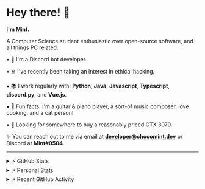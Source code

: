 # Hey there! 👋

**I'm Mint.**

A Computer Science student enthusiastic over open-source software, and all things PC related.

• 👾 I'm a Discord bot developer.

• ☠️ I've recently been taking an interest in ethical hacking.

• 📚 I work regularly with: **Python**, **Java**, **Javascript**, **Typescript**, **discord.py**, and **Vue.js**.

• 🍛 Fun facts: I'm a guitar & piano player, a sort-of music composer, love cooking, and a cat person!

• 🔎 Looking for somewhere to buy a reasonably priced GTX 3070.

✨ You can reach out to me via email at **developer@chocomint.dev** or Discord at **Mint#0504**.

---

<details>
    <summary>⚡ GitHub Stats</summary>

<img height="160px" align="center" alt="Mint's GitHub Stats" src="https://github-readme-stats-lunarmint.vercel.app/api?username=lunarmint&count_private=true&show_icons=true&hide_title=true&hide_border=true&title_color=00ffdf&icon_color=00ffdf&text_color=141823&bg_color=0,4158d0,c850c0,ffcc70&include_all_commits=false"/>

<img align="center" alt="Mint's Most Used Languages" src="https://github-readme-stats-lunarmint.vercel.app/api/top-langs/?username=lunarmint&hide_title=true&hide_border=true&langs_count=8&layout=compact&title_color=141823&bg_color=0,ffcc70,c850c0,4158d0"/>

</details>

<details>
    <summary>⚡ Personal Stats</summary>

<!--START_SECTION:waka-->
![Profile Views](http://img.shields.io/badge/Profile%20Views-2-blue)

![Lines of code](https://img.shields.io/badge/From%20Hello%20World%20I%27ve%20Written-164797%20lines%20of%20code-blue)

**I'm a Night 🦉** 

```text
🌞 Morning    72 commits     █████░░░░░░░░░░░░░░░░░░░░   22.02% 
🌆 Daytime    82 commits     ██████░░░░░░░░░░░░░░░░░░░   25.08% 
🌃 Evening    106 commits    ████████░░░░░░░░░░░░░░░░░   32.42% 
🌙 Night      67 commits     █████░░░░░░░░░░░░░░░░░░░░   20.49%

```
📅 **I'm Most Productive on Thursday** 

```text
Monday       72 commits     █████░░░░░░░░░░░░░░░░░░░░   22.02% 
Tuesday      40 commits     ███░░░░░░░░░░░░░░░░░░░░░░   12.23% 
Wednesday    32 commits     ██░░░░░░░░░░░░░░░░░░░░░░░   9.79% 
Thursday     73 commits     █████░░░░░░░░░░░░░░░░░░░░   22.32% 
Friday       47 commits     ███░░░░░░░░░░░░░░░░░░░░░░   14.37% 
Saturday     35 commits     ██░░░░░░░░░░░░░░░░░░░░░░░   10.7% 
Sunday       28 commits     ██░░░░░░░░░░░░░░░░░░░░░░░   8.56%

```


📊 **This Week I Spent My Time On** 

```text
💬 Programming Languages: 
Java                     2 hrs 8 mins        ██████████████░░░░░░░░░░░   56.51% 
C++                      25 mins             ██░░░░░░░░░░░░░░░░░░░░░░░   11.23% 
Python                   22 mins             ██░░░░░░░░░░░░░░░░░░░░░░░   9.78% 
Other                    21 mins             ██░░░░░░░░░░░░░░░░░░░░░░░   9.32% 
YAML                     16 mins             █░░░░░░░░░░░░░░░░░░░░░░░░   7.39%

🔥 Editors: 
IntelliJ                 2 hrs 8 mins        ██████████████░░░░░░░░░░░   56.62% 
PyCharm                  1 hr 13 mins        ████████░░░░░░░░░░░░░░░░░   32.15% 
CLion                    25 mins             ██░░░░░░░░░░░░░░░░░░░░░░░   11.23%

🐱‍💻 Projects: 
project3b                1 hr 59 mins        █████████████░░░░░░░░░░░░   52.4% 
spotipyn                 1 hr 11 mins        ████████░░░░░░░░░░░░░░░░░   31.64% 
project3a                25 mins             ██░░░░░░░░░░░░░░░░░░░░░░░   11.23% 
project2                 9 mins              █░░░░░░░░░░░░░░░░░░░░░░░░   4.22% 
Chiya                    1 min               ░░░░░░░░░░░░░░░░░░░░░░░░░   0.51%

💻 Operating System: 
Windows                  3 hrs 47 mins       █████████████████████████   100.0%

```

**I Mostly Code in Python** 

```text
Python                   7 repos             ████████░░░░░░░░░░░░░░░░░   31.82% 
C                        5 repos             █████░░░░░░░░░░░░░░░░░░░░   22.73% 
Java                     3 repos             ███░░░░░░░░░░░░░░░░░░░░░░   13.64% 
Clojure                  2 repos             ██░░░░░░░░░░░░░░░░░░░░░░░   9.09% 
Scala                    2 repos             ██░░░░░░░░░░░░░░░░░░░░░░░   9.09%

```



 Last Updated on 26/10/2021
<!--END_SECTION:waka-->

</details>

<details>
    <summary>⚡ Recent GitHub Activity</summary>

<!--START_SECTION:activity-->
1. 💪 Opened PR [#120](https://github.com/ranimepiracy/chiya/pull/120) in [ranimepiracy/chiya](https://github.com/ranimepiracy/chiya)
2. ❗️ Closed issue [#71](https://github.com/ranimepiracy/chiya/issues/71) in [ranimepiracy/chiya](https://github.com/ranimepiracy/chiya)
3. ❗️ Closed issue [#78](https://github.com/ranimepiracy/chiya/issues/78) in [ranimepiracy/chiya](https://github.com/ranimepiracy/chiya)
4. 💪 Opened PR [#114](https://github.com/ranimepiracy/chiya/pull/114) in [ranimepiracy/chiya](https://github.com/ranimepiracy/chiya)
5. 💪 Opened PR [#113](https://github.com/ranimepiracy/chiya/pull/113) in [ranimepiracy/chiya](https://github.com/ranimepiracy/chiya)
<!--END_SECTION:activity-->

</details>
